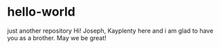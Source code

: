 # hello-world
just another repository
 Hi! Joseph,
 Kayplenty here and i am glad to have you as a brother. May we be great!
